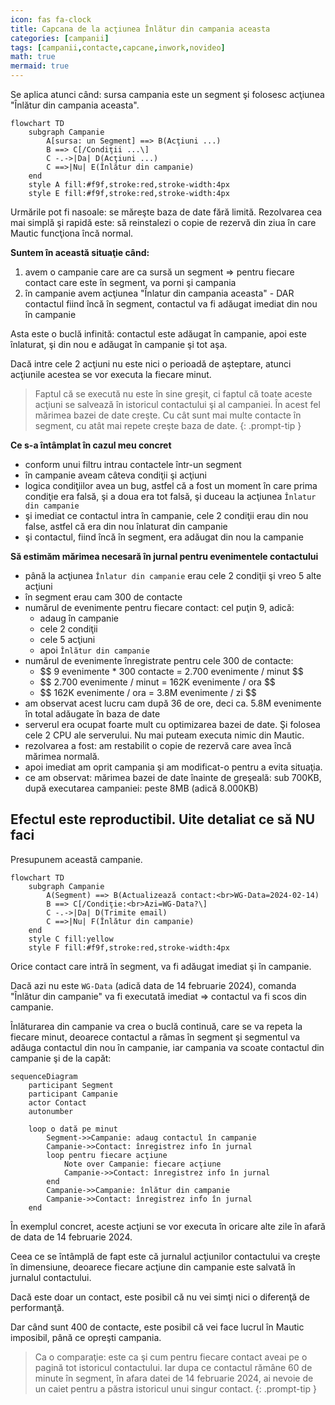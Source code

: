 ```yaml
---
icon: fas fa-clock
title: Capcana de la acţiunea Înlătur din campania aceasta
categories: [campanii]
tags: [campanii,contacte,capcane,inwork,novideo]
math: true
mermaid: true
---
```


Se aplica atunci când: sursa campania este un segment şi folosesc acţiunea "Înlătur din campania aceasta".

```mermaid
flowchart TD
    subgraph Campanie
        A[sursa: un Segment] ==> B(Acţiuni ...)
        B ==> C[/Condiţii ...\]
        C -.->|Da| D(Acţiuni ...)
        C ==>|Nu| E(Înlătur din campanie)
    end
    style A fill:#f9f,stroke:red,stroke-width:4px
    style E fill:#f9f,stroke:red,stroke-width:4px
```

Urmările pot fi nasoale: se măreşte baza de date fără limită. Rezolvarea cea mai simplă şi rapidă este: să reinstalezi o copie de rezervă din ziua în care Mautic funcţiona încă normal.

**Suntem în această situaţie când:**
1. avem o campanie care are ca sursă un segment => pentru fiecare contact care este în segment, va porni şi campania
1. în campanie avem acţiunea "Înlatur din campania aceasta" - DAR contactul fiind încă în segment, contactul va fi adăugat imediat din nou în campanie

Asta este o buclă infinită: contactul este adăugat în campanie, apoi este înlaturat, şi din nou e adăugat în campanie şi tot aşa.

Dacă intre cele 2 acţiuni nu este nici o perioadă de aşteptare, atunci acţiunile acestea se vor executa la fiecare minut.

> Faptul că se execută nu este în sine greşit, ci faptul că toate aceste acţiuni se salvează în istoricul contactului şi al campaniei. În acest fel mărimea bazei de date creşte. Cu cât sunt mai multe contacte în segment, cu atât mai repete creşte baza de date.
{: .prompt-tip }

**Ce s-a întâmplat în cazul meu concret**
* conform unui filtru intrau contactele într-un segment
* în campanie aveam câteva condiţii şi acţiuni
* logica condiţiilor avea un bug, astfel că a fost un moment în care prima condiţie era falsă, şi a doua era tot falsă, şi duceau la acţiunea ```Înlatur din campanie```
* şi imediat ce contactul intra în campanie, cele 2 condiţii erau din nou false, astfel că era din nou înlaturat din campanie
* şi contactul, fiind încă în segment, era adăugat din nou la campanie

**Să estimăm mărimea necesară în jurnal pentru evenimentele contactului**
* până la acţiunea ```Înlatur din campanie``` erau cele 2 condiţii şi vreo 5 alte acţiuni
* în segment erau cam 300 de contacte
* numărul de evenimente pentru fiecare contact: cel puţin 9, adică:
  * adaug în campanie
  * cele 2 condiţii
  * cele 5 acţiuni
  * apoi ```Înlătur din campanie```
* numărul de evenimente înregistrate pentru cele 300 de contacte:
  * \$$ 9 evenimente * 300 contacte = 2.700 evenimente / minut $$
  * \$$ 2.700 evenimente / minut = 162K evenimente / ora $$
  * \$$ 162K evenimente / ora = 3.8M evenimente / zi $$
* am observat acest lucru cam după 36 de ore, deci ca. 5.8M evenimente în total adăugate în baza de date
* serverul era ocupat foarte mult cu optimizarea bazei de date. Şi folosea cele 2 CPU ale serverului. Nu mai puteam executa nimic din Mautic.
* rezolvarea a fost: am restabilit o copie de rezervă care avea încă mărimea normală.
* apoi imediat am oprit campania şi am modificat-o pentru a evita situaţia.
* ce am observat: mărimea bazei de date înainte de greşeală: sub 700KB, după executarea campaniei: peste 8MB (adică 8.000KB)

## Efectul este reproductibil. Uite detaliat ce să NU faci
Presupunem această campanie.

```mermaid
flowchart TD
    subgraph Campanie
        A(Segment) ==> B(Actualizează contact:<br>WG-Data=2024-02-14)
        B ==> C[/Condiţie:<br>Azi=WG-Data?\]
        C -.->|Da| D(Trimite email)
        C ==>|Nu| F(Înlătur din campanie)
    end
    style C fill:yellow
    style F fill:#f9f,stroke:red,stroke-width:4px
```

Orice contact care intră în segment, va fi adăugat imediat şi în campanie.

Dacă azi nu este ```WG-Data``` (adică data de 14 februarie 2024), comanda "Înlătur din campanie" va fi executată imediat => contactul va fi scos din campanie.

Înlăturarea din campanie va crea o buclă continuă, care se va repeta la fiecare minut, deoarece contactul a rămas în segment şi segmentul va adăuga contactul din nou în campanie, iar campania va scoate contactul din campanie şi de la capăt:

```mermaid
sequenceDiagram
    participant Segment
    participant Campanie
    actor Contact
    autonumber

    loop o dată pe minut
        Segment->>Campanie: adaug contactul în campanie
        Campanie->>Contact: înregistrez info în jurnal
        loop pentru fiecare acţiune
            Note over Campanie: fiecare acţiune
            Campanie->>Contact: înregistrez info în jurnal
        end
        Campanie->>Campanie: înlătur din campanie
        Campanie->>Contact: înregistrez info în jurnal
    end
```

În exemplul concret, aceste acţiuni se vor executa în oricare alte zile în afară de data de 14 februarie 2024.

Ceea ce se întâmplă de fapt este că jurnalul acţiunilor contactului va creşte în dimensiune, deoarece fiecare acţiune din campanie este salvată în jurnalul contactului.

Dacă este doar un contact, este posibil că nu vei simţi nici o diferenţă de performanţă.

Dar când sunt 400 de contacte, este posibil că vei face lucrul în Mautic imposibil, până ce opreşti campania.

> Ca o comparaţie: este ca şi cum pentru fiecare contact aveai pe o pagină tot istoricul contactului.
> Iar dupa ce contactul rămâne 60 de minute în segment, în afara datei de 14 februarie 2024, ai nevoie de un caiet pentru a păstra istoricul unui singur contact.
{: .prompt-tip }
